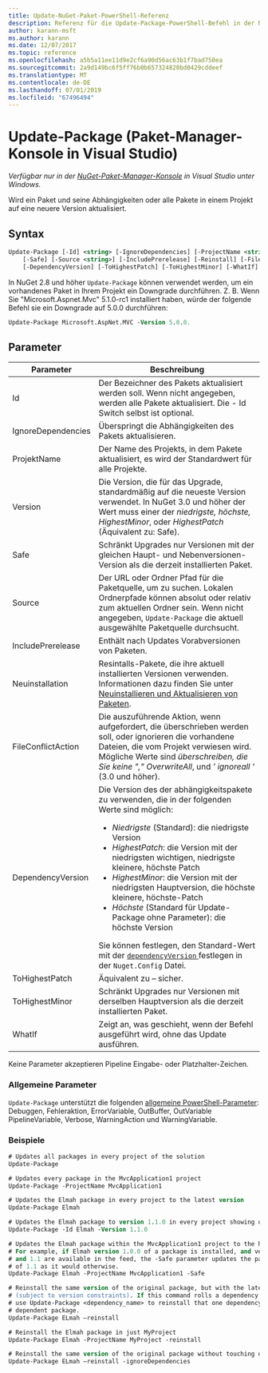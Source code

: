 ```yaml
---
title: Update-NuGet-Paket-PowerShell-Referenz
description: Referenz für die Update-Package-PowerShell-Befehl in der NuGet-Paket-Manager-Konsole in Visual Studio.
author: karann-msft
ms.author: karann
ms.date: 12/07/2017
ms.topic: reference
ms.openlocfilehash: a5b5a11ee11d9e2cf6a90d56ac63b1f7bad750ea
ms.sourcegitcommit: 2a9d149bc6f5ff76b0b657324820bd0429cddeef
ms.translationtype: MT
ms.contentlocale: de-DE
ms.lasthandoff: 07/01/2019
ms.locfileid: "67496494"
---
```

# <a name="update-package-package-manager-console-in-visual-studio"></a>Update-Package (Paket-Manager-Konsole in Visual Studio)

*Verfügbar nur in der [NuGet-Paket-Manager-Konsole](package-manager-console.md) in Visual Studio unter Windows.*

Wird ein Paket und seine Abhängigkeiten oder alle Pakete in einem Projekt auf eine neuere Version aktualisiert.

## <a name="syntax"></a>Syntax

```ps
Update-Package [-Id] <string> [-IgnoreDependencies] [-ProjectName <string>] [-Version <string>]
    [-Safe] [-Source <string>] [-IncludePrerelease] [-Reinstall] [-FileConflictAction]
    [-DependencyVersion] [-ToHighestPatch] [-ToHighestMinor] [-WhatIf] [<CommonParameters>]
```

In NuGet 2.8 und höher `Update-Package` können verwendet werden, um ein vorhandenes Paket in Ihrem Projekt ein Downgrade durchführen. Z. B. Wenn Sie "Microsoft.Aspnet.Mvc" 5.1.0-rc1 installiert haben, würde der folgende Befehl sie ein Downgrade auf 5.0.0 durchführen:

```ps
Update-Package Microsoft.AspNet.MVC -Version 5.0.0.
```

## <a name="parameters"></a>Parameter

|  Parameter | Beschreibung |
| --- | --- |
| Id | Der Bezeichner des Pakets aktualisiert werden soll. Wenn nicht angegeben, werden alle Pakete aktualisiert. Die - Id Switch selbst ist optional. |
| IgnoreDependencies | Überspringt die Abhängigkeiten des Pakets aktualisieren. |
| ProjektName | Der Name des Projekts, in dem Pakete aktualisiert, es wird der Standardwert für alle Projekte. |
| Version | Die Version, die für das Upgrade, standardmäßig auf die neueste Version verwendet. In NuGet 3.0 und höher der Wert muss einer der *niedrigste, höchste, HighestMinor*, oder *HighestPatch* (Äquivalent zu: Safe). |
| Safe | Schränkt Upgrades nur Versionen mit der gleichen Haupt- und Nebenversionen-Version als die derzeit installierten Paket. |
| Source | Der URL oder Ordner Pfad für die Paketquelle, um zu suchen. Lokalen Ordnerpfade können absolut oder relativ zum aktuellen Ordner sein. Wenn nicht angegeben, `Update-Package` die aktuell ausgewählte Paketquelle durchsucht. |
| IncludePrerelease | Enthält nach Updates Vorabversionen von Paketen. |
| Neuinstallation | Resintalls-Pakete, die ihre aktuell installierten Versionen verwenden. Informationen dazu finden Sie unter [Neuinstallieren und Aktualisieren von Paketen](../consume-packages/reinstalling-and-updating-packages.md). |
| FileConflictAction | Die auszuführende Aktion, wenn aufgefordert, die überschrieben werden soll, oder ignorieren die vorhandene Dateien, die vom Projekt verwiesen wird. Mögliche Werte sind *überschreiben, die Sie keine "," OverwriteAll*, und *' ignoreall '* (3.0 und höher). |
| DependencyVersion | Die Version des der abhängigkeitspakete zu verwenden, die in der folgenden Werte sind möglich:<br/><ul><li>*Niedrigste* (Standard): die niedrigste Version</li><li>*HighestPatch*: die Version mit der niedrigsten wichtigen, niedrigste kleinere, höchste Patch</li><li>*HighestMinor*: die Version mit der niedrigsten Hauptversion, die höchste kleinere, höchste-Patch</li><li>*Höchste* (Standard für Update-Package ohne Parameter): die höchste Version</li></ul>Sie können festlegen, den Standard-Wert mit der [ `dependencyVersion` ](../reference/nuget-config-file.md#config-section) festlegen in der `Nuget.Config` Datei. |
| ToHighestPatch | Äquivalent zu – sicher. |
| ToHighestMinor | Schränkt Upgrades nur Versionen mit derselben Hauptversion als die derzeit installierten Paket. |
| WhatIf | Zeigt an, was geschieht, wenn der Befehl ausgeführt wird, ohne das Update ausführen. |

Keine Parameter akzeptieren Pipeline Eingabe- oder Platzhalter-Zeichen.

### <a name="common-parameters"></a>Allgemeine Parameter

`Update-Package` unterstützt die folgenden [allgemeine PowerShell-Parameter](http://go.microsoft.com/fwlink/?LinkID=113216): Debuggen, Fehleraktion, ErrorVariable, OutBuffer, OutVariable PipelineVariable, Verbose, WarningAction und WarningVariable.

### <a name="examples"></a>Beispiele

```ps
# Updates all packages in every project of the solution
Update-Package

# Updates every package in the MvcApplication1 project
Update-Package -ProjectName MvcApplication1

# Updates the Elmah package in every project to the latest version
Update-Package Elmah

# Updates the Elmah package to version 1.1.0 in every project showing optional -Id usage
Update-Package -Id Elmah -Version 1.1.0

# Updates the Elmah package within the MvcApplication1 project to the highest "safe" version.
# For example, if Elmah version 1.0.0 of a package is installed, and versions 1.0.1, 1.0.2,
# and 1.1 are available in the feed, the -Safe parameter updates the package to 1.0.2 instead
# of 1.1 as it would otherwise.
Update-Package Elmah -ProjectName MvcApplication1 -Safe

# Reinstall the same version of the original package, but with the latest version of dependencies
# (subject to version constraints). If this command rolls a dependency back to an earlier version,
# use Update-Package <dependency_name> to reinstall that one dependency without affecting the
# dependent package.
Update-Package ELmah –reinstall 

# Reinstall the Elmah package in just MyProject
Update-Package Elmah -ProjectName MyProject -reinstall

# Reinstall the same version of the original package without touching dependencies.
Update-Package ELmah –reinstall -ignoreDependencies
```
